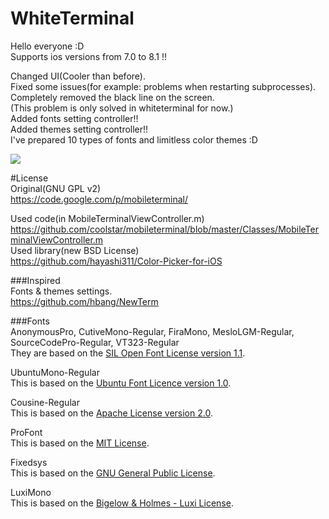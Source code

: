 WhiteTerminal
====================
  
Hello everyone :D  
Supports ios versions from 7.0 to  8.1 !!  
  
Changed UI(Cooler than before).  
Fixed some issues(for example: problems when restarting subprocesses).  
Completely removed the black line on the screen.  
(This problem is only solved in whiteterminal for now.)  
Added fonts setting controller!!  
Added themes setting controller!!  
I've prepared 10 types of fonts and limitless color themes :D  
  
[![](http://img.youtube.com/vi/6dqoVRL1LrY/0.jpg)](https://www.youtube.com/watch?v=6dqoVRL1LrY)
  
#License  
Original(GNU GPL v2)  
https://code.google.com/p/mobileterminal/  
  
Used code(in MobileTerminalViewController.m)  
https://github.com/coolstar/mobileterminal/blob/master/Classes/MobileTerminalViewController.m  
Used library(new BSD License)  
https://github.com/hayashi311/Color-Picker-for-iOS  
  
###Inspired   
Fonts & themes settings.  
https://github.com/hbang/NewTerm  
  
###Fonts  
AnonymousPro, CutiveMono-Regular, FiraMono, MesloLGM-Regular, SourceCodePro-Regular, VT323-Regular  
They are based on the [SIL Open Font License version 1.1](http://scripts.sil.org/cms/scripts/page.php?site_id=nrsi&id=OFL).

UbuntuMono-Regular  
This is based on the [Ubuntu Font Licence version 1.0](http://font.ubuntu.com/licence/).  
  
Cousine-Regular  
This is based on the [Apache License version 2.0](http://www.apache.org/licenses/).  
  
ProFont  
This is based on the [MIT License](http://opensource.org/licenses/MIT).  
  
Fixedsys  
This is based on the [GNU General Public License](https://github.com/Code-Hex/White-MobileTerminal/blob/master/Resources/fonts/readme.txt).  
  
LuxiMono  
This is based on the [Bigelow & Holmes - Luxi License](https://github.com/Code-Hex/White-MobileTerminal/blob/master/Resources/fonts/Bigelow%20%26%20Holmes%20-%20Luxi%20License.txt).  

